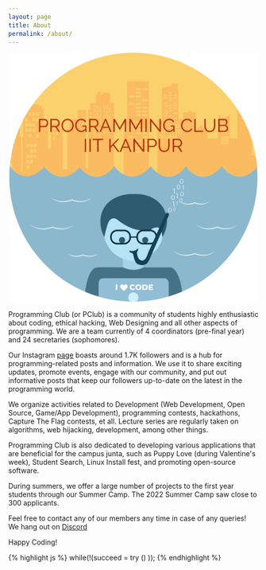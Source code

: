```yaml
---
layout: page
title: About
permalink: /about/
---
```

<p align="center">
<img src="/images/pclub_logo.png" style="width:500px; height:500px;"/>
</p>
Programming Club (or PClub) is a community of students highly enthusiastic about coding, ethical hacking, Web Designing and all other aspects of programming. We are a team currently of 4 coordinators (pre-final year) and 24 secretaries (sophomores).

Our Instagram [page](https://www.instagram.com/pclubiitk/) boasts around 1.7K followers and is a hub for programming-related posts and information. We use it to share exciting updates, promote events, engage with our community, and put out informative posts that keep our followers up-to-date on the latest in the programming world.

We organize activities related to Development (Web Development, Open Source, Game/App Development), programming contests, hackathons, Capture The Flag contests, et all. Lecture series are regularly taken on algorithms, web hijacking, development, among other things.

Programming Club is also dedicated to developing various applications that are beneficial for the campus junta, such as Puppy Love (during Valentine's week), Student Search, Linux Install fest, and promoting open-source software.

During summers, we offer a large number of projects to the first year students through our Summer Camp. The 2022 Summer Camp saw close to 300 applicants.

Feel free to contact any of our members any time in case of any queries! We hang out on [Discord](https://discord.gg/RGSSrYDTKw)

Happy Coding!

{% highlight js %}
while(!(succeed = try () ));
{% endhighlight %}


